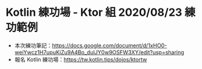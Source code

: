 # Kotlin 練功場 - Ktor 組 2020/08/23 練功範例

* 本次練功筆記：https://docs.google.com/document/d/1xHO0-weiYwcz1H7upuKiZu9A4Bo_dulJY0w9OSFW3XY/edit?usp=sharing
* 報名 Kotlin 練功場：https://tw.kotlin.tips/dojos/ktortw
